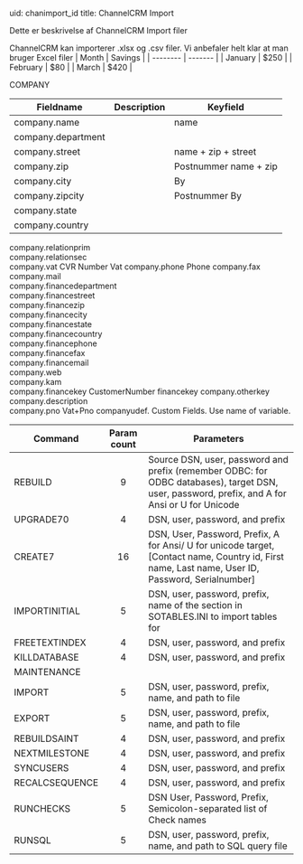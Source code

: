 
uid: chanimport_id
title: ChannelCRM Import

Dette er beskrivelse af ChannelCRM Import filer

ChannelCRM kan importerer .xlsx og .csv filer. Vi anbefaler helt klar at man bruger Excel filer
| Month    | Savings |
| -------- | ------- |
| January  | $250    |
| February | $80     |
| March    | $420    |

COMPANY
		
| Fieldname|Description|Keyfield|
|--------|:-------:|--------|
| company.name | | name |
| company.department | | 		
| company.street | | name + zip + street
| company.zip | | Postnummer	name + zip
| company.city | | By	
| company.zipcity | | Postnummer By	
| company.state | | 
|company.country | | 
company.relationprim		
company.relationsec		
company.vat	CVR Number	Vat
company.phone		Phone
company.fax		
company.mail		
company.financedepartment		
company.financestreet		
company.financezip		
company.financecity		
company.financestate		
company.financecountry		
company.financephone		
company.financefax		
company.financemail		
company.web		
company.kam		
company.financekey	CustomerNumber	financekey
company.otherkey		
company.description		
company.pno		Vat+Pno
companyudef.<name of udef>	Custom Fields. Use name of variable.	

| Command | Param count | Parameters |
|---------|:-----------:|------------|
| REBUILD | 9 | Source DSN, user, password and prefix (remember ODBC: for ODBC databases), target DSN, user, password, prefix, and A for Ansi or U for Unicode |
| UPGRADE70 | 4 | DSN, user, password, and prefix |
| CREATE7 |16 | DSN, User, Password, Prefix, A for Ansi/ U for unicode target, [Contact name, Country id, First name, Last name, User ID, Password, Serialnumber] |
| IMPORTINITIAL | 5 | DSN, user, password, prefix, name of the section in SOTABLES.INI to import tables for |
| FREETEXTINDEX | 4 | DSN, user, password, and prefix |
| KILLDATABASE | 4 | DSN, user, password, and prefix |
| MAINTENANCE | | |
| IMPORT | 5 | DSN, user, password, prefix, name, and path to file |
| EXPORT | 5 | DSN, user, password, prefix, name, and path to file |
| REBUILDSAINT | 4 | DSN, user, password, and prefix |
| NEXTMILESTONE | 4 | DSN, user, password, and prefix |
| SYNCUSERS | 4 | DSN, user, password, and prefix |
| RECALCSEQUENCE | 4 | DSN, user, password, and prefix |
| RUNCHECKS | 5 | DSN User, Password, Prefix, Semicolon-separated list of Check names |
| RUNSQL | 5 | DSN, user, password, prefix, name, and path to SQL query file |
